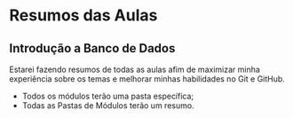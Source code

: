 
# Resumos das Aulas
## Introdução a Banco de Dados 

Estarei fazendo resumos de todas as aulas afim de maximizar minha experiência sobre os temas e melhorar minhas habilidades no Git e GitHub.

- Todos os módulos terão uma pasta específica;
- Todas as Pastas de Módulos terão um resumo. 